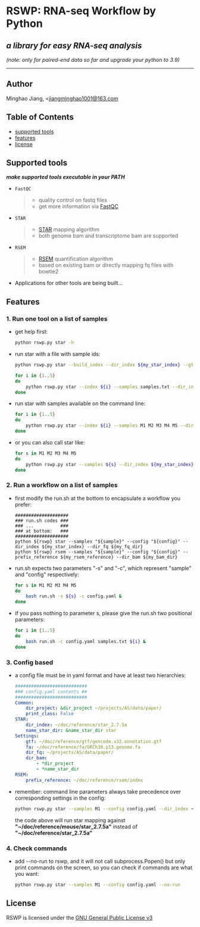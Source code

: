 # RSWP: RNA-seq Workflow by Python
## _a library for easy RNA-seq analysis_  
_(note: only for paired-end data so far and upgrade your python to 3.9)_  

-----------
## Author  
Minghao Jiang, <jiangminghao1001@163.com  

## Table of Contents  
- [supported tools](#supported-tools)  
- [features](#features)  
- [license](#license)

## Supported tools  
**_make supported tools executable in your PATH_**  

- `FastQC`

    > + quality control on fastq files  
    > + get more information via [FastQC](http://www.bioinformatics.babraham.ac.uk/projects/fastqc/)  
    
- `STAR`  
  
    > + [STAR](https://github.com/alexdobin/STAR) mapping algorithm  
    > + both genome bam and transcriptome bam are supported  
    
- `RSEM`  
  
    > + [RSEM](https://github.com/deweylab/RSEM) quantification algorithm  
    > + based on existing bam or directly mapping fq files with bowtie2  
    
- Applications for other tools are being built...  

## Features
  
### 1. Run one tool on a list of samples  
- get help first:
  
    ```bash
    python rswp.py star -h
    ```  
- run star with a file with sample ids:
    
    ```bash
    python rswp.py star --build_index --dir_index ${my_star_index} --gtf ${gtf_file} --fa ${fa_file}
    
    for i in {1..5}
    do
        python rswp.py star --index ${i} --samples samples.txt --dir_index ${my_star_index} --dir_fq ${fq_dir} &
    done
    ```  
- run star with samples available on the command line:
  
    ```bash
    for i in {1..5}
    do
        python rswp.py star --index ${i} --samples M1 M2 M3 M4 M5 --dir_index ${my_star_index} --dir_fq ${fq_dir} &
    done
    ```  
- or you can also call star like:
  
    ```bash
    for s in M1 M2 M3 M4 M5
    do
        python rswp.py star --samples ${s} --dir_index ${my_star_index} --dir_fq ${fq_dir} &
    done
    ```
  
### 2. Run a workflow on a list of samples  
- first modify the run.sh at the bottom to encapsulate a workflow you prefer:
  
    ```shell
    ####################
    ### run.sh codes ###
    ### ...          ###
    ### at bottom:   ###
    ####################
    python ${rswp} star --samples "${sample}" --config "${config}" --dir_index ${my_star_index} --dir_fq ${my_fq_dir}
    python ${rswp} rsem --samples "${sample}" --config "${config}" --prefix_reference ${my_rsem_reference} --dir_bam ${my_bam_dir}
    ```  
- run.sh expects two parameters "-s" and "-c", which represent "sample" and "config" respectively:
  
    ```bash
    for s in M1 M2 M3 M4 M5
    do
        bash run.sh -s ${s} -c config.yaml &
    done
    ```  
- if you pass nothing to parameter s, please give the run.sh two positional parameters:
  
    ```bash
    for i in {1..5}
    do
        bash run.sh -c config.yaml samples.txt ${i} &
    done
    ```
  
### 3. Config based  
- a config file must be in yaml format and have at least two hierarchies:
  
    ```yaml
    ###########################
    ### config.yaml contents ##
    ###########################
    Common:
        dir_project: &dir_project ~/projects/AS/data/paper/
        print_class: False
    STAR:
        dir_index: ~/doc/reference/star_2.7.5a
        name_star_dir: &name_star_dir star
    Settings:
        gtf: ~/doc/reference/gtf/gencode.v32.annotation.gtf
        fa: ~/doc/reference/fa/GRCh38.p13.genome.fa
        dir_fq: ~/projects/AS/data/paper/
        dir_bam:
            - *dir_project
            - *name_star_dir
    RSEM:
        prefix_reference: ~/doc/reference/rsem/index  
    ```  
- remember: command line parameters always take precedence over corresponding settings in the config:
  
    ```bash
    python rswp.py star --samples M1 --config config.yaml --dir_index ~/doc/reference/mouse/star_2.7.5a  
    ```  
    the code above will run star mapping against **"\~/doc/reference/mouse/star_2.7.5a"** instead of **"\~/doc/reference/star_2.7.5a"**
  
### 4. Check commands  
- add --no-run to rswp, and it will not call subprocess.Popen() but only print commands on the screen,
  so you can check if commands are what you want:
  
    ```bash
    python rswp.py star --samples M1 --config config.yaml --no-run
    ```
  
## License  
RSWP is licensed under the [GNU General Public License v3](http://www.gnu.org/licenses/gpl-3.0.html)  